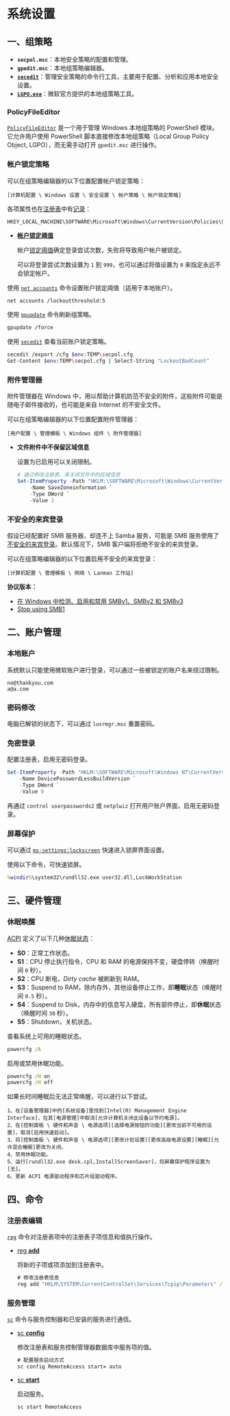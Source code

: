 # 系统设置

## 一、组策略

- **`secpol.msc`**：本地安全策略的配置和管理。
- **`gpedit.msc`**：本地组策略编辑器。
- [**`secedit`**](https://learn.microsoft.com/zh-cn/windows-server/administration/windows-commands/secedit)：管理安全策略的命令行工具，主要用于配置、分析和应用本地安全设置。
- [**`LGPO.exe`**](https://www.microsoft.com/en-us/download/details.aspx?id=55319)：微软官方提供的本地组策略工具。

### PolicyFileEditor

[`PolicyFileEditor`](https://www.powershellgallery.com/packages/PolicyFileEditor) 是一个用于管理 Windows 本地组策略的 PowerShell 模块。它允许用户使用 PowerShell 脚本直接修改本地组策略（Local Group Policy Object, LGPO），而无需手动打开 `gpedit.msc` 进行操作。

### 帐户锁定策略

可以在组策略编辑器的以下位置配置帐户锁定策略：

```
[计算机配置 \ Windows 设置 \ 安全设置 \ 帐户策略 \ 帐户锁定策略]
```

各项属性也在[注册表](https://learn.microsoft.com/en-us/openspecs/windows_protocols/ms-gpsb/2cd39c97-97cd-4859-a7b4-1229dad5f53d)中有[记录](https://learn.microsoft.com/en-us/openspecs/windows_protocols/ms-gpsb/563b4b54-b546-446b-af90-2847501d8989)：

```
HKEY_LOCAL_MACHINE\SOFTWARE\Microsoft\Windows\CurrentVersion\Policies\System
```

- [**帐户锁定阈值**](https://learn.microsoft.com/en-us/previous-versions/windows/it-pro/windows-10/security/threat-protection/security-policy-settings/account-lockout-threshold)

  帐户[锁定阈值](https://learn.microsoft.com/zh-cn/windows/win32/adschema/a-lockoutthreshold)确定登录尝试次数，失败将导致用户帐户被锁定。
  
  可以将登录尝试次数设置为 `1` 到 `999`，也可以通过将值设置为 `0` 来指定永远不会锁定帐户。

使用 [`net accounts`](https://learn.microsoft.com/zh-cn/troubleshoot/windows-server/networking/net-commands-on-operating-systems) 命令设置账户锁定阈值（适用于本地账户）。

```sh
net accounts /lockoutthreshold:5
```

使用 [`gpupdate`](https://learn.microsoft.com/zh-cn/windows-server/administration/windows-commands/gpupdate#examples) 命令刷新组策略。

```sh
gpupdate /force
```

使用 [`secedit`](https://learn.microsoft.com/zh-cn/windows-server/administration/windows-commands/secedit-export) 查看当前账户锁定策略。

```sh
secedit /export /cfg $env:TEMP\secpol.cfg
Get-Content $env:TEMP\secpol.cfg | Select-String "LockoutBadCount"
```

### 附件管理器

附件管理器在 Windows 中，用以帮助计算机防范不安全的附件，这些附件可能是随电子邮件接收的，也可能是来自 Internet 的不安全文件。

可以在组策略编辑器的以下位置配置附件管理器：

```
[用户配置 \ 管理模板 \ Windows 组件 \ 附件管理器]
```

- **文件附件中不保留区域信息**

  设置为已启用可以关闭限制。
  
  ```powershell
  # 通过修改注册表，来关闭文件中的区域信息
  Set-ItemProperty -Path "HKLM:\SOFTWARE\Microsoft\Windows\CurrentVersion\Policies\Attachments" `
      -Name SaveZoneinformation `
      -Type DWord `
      -Value 1
  ```

### 不安全的来宾登录

假设已经配置好 SMB 服务器，却连不上 Samba 服务，可能是 SMB 服务使用了[不安全的来宾登录](https://learn.microsoft.com/zh-cn/windows-server/storage/file-server/enable-insecure-guest-logons-smb2-and-smb3)。默认情况下，SMB 客户端将拒绝不安全的来宾登录。

可以在组策略编辑器的以下位置启用不安全的来宾登录：

```
[计算机配置 \ 管理模板 \ 网络 \ Lanman 工作站]
```

**协议版本：**

- [在 Windows 中检测、启用和禁用 SMBv1、SMBv2 和 SMBv3](https://learn.microsoft.com/zh-cn/windows-server/storage/file-server/troubleshoot/detect-enable-and-disable-smbv1-v2-v3)
- [Stop using SMB1](https://techcommunity.microsoft.com/t5/storage-at-microsoft/stop-using-smb1/ba-p/425858)

## 二、账户管理

### 本地账户

系统默认只能使用微软账户进行登录，可以通过一些被锁定的账户名来绕过限制。

```
no@thankyou.com
a@a.com
```

### 密码修改

电脑已解锁的状态下，可以通过 `lusrmgr.msc` 重置密码。

### 免密登录

配置注册表，启用无密码登录。

```powershell
Set-ItemProperty -Path "HKLM:\SOFTWARE\Microsoft\Windows NT\CurrentVersion\PasswordLess\Device" `
    -Name DevicePasswordLessBuildVersion `
    -Type DWord `
    -Value 0
```

再通过 `control userpasswords2` 或 `netplwiz` 打开用户账户界面，启用无密码登录。

### 屏幕保护

可以通过 [`ms-settings:lockscreen`](https://learn.microsoft.com/zh-cn/windows/apps/develop/launch/launch-settings-app#personalization) 快速进入锁屏界面设置。

使用以下命令，可快速锁屏。

```cmd
%windir%\system32\rundll32.exe user32.dll,LockWorkStation
```

## 三、硬件管理

### 休眠唤醒

[ACPI](https://en.wikipedia.org/wiki/ACPI) 定义了以下几种[休眠状态](https://en.wikipedia.org/wiki/ACPI#Global_states)：

- **S0**：正常工作状态。
- **S1**：CPU 停止执行指令，CPU 和 RAM 的电源保持不变，硬盘停转（唤醒时间 `0` 秒）。
- **S2**：CPU 断电，*Dirty cache* 被刷新到 RAM。
- **S3**：Suspend to RAM，除内存外，其他设备停止工作，即**睡眠**状态（唤醒时间 `0.5` 秒）。
- **S4**：Suspend to Disk，内存中的信息写入硬盘，所有部件停止，即**休眠**状态（唤醒时间 `30` 秒）。
- **S5**：Shutdown，关机状态。

查看系统上可用的睡眠状态。

```cmd
powercfg /A
```

启用或禁用休眠功能。

```cmd
powercfg /H on
powercfg /H off
```

如果长时间睡眠后无法正常唤醒，可以进行以下尝试。

```
1、在[设备管理器]中的[系统设备]里找到[Intel(R) Management Engine Interface]，在其[电源管理]中取消[允许计算机关闭此设备以节约电源]。
2、在[控制面板 \ 硬件和声音 \ 电源选项][选择电源按钮的功能][更改当前不可用的设置]，取消[启用快速启动]。
3、将[控制面板 \ 硬件和声音 \ 电源选项][更改计划设置][更改高级电源设置][睡眠][允许混合睡眠]更改为关闭。
4、禁用休眠功能。
5、运行[rundll32.exe desk.cpl,InstallScreenSaver]，将屏幕保护程序设置为[无]。
6、更新 ACPI 电源驱动程序和芯片组驱动程序。
```

## 四、命令

### 注册表编辑

[`reg`](https://learn.microsoft.com/zh-cn/windows-server/administration/windows-commands/reg) 命令对注册表项中的注册表子项信息和值执行操作。

- [reg **add**](https://learn.microsoft.com/zh-cn/windows-server/administration/windows-commands/reg-add)

  将新的子项或项添加到注册表中。

  ```cmd
  # 修改注册表信息
  reg add "HKLM\SYSTEM\CurrentControlSet\Services\Tcpip\Parameters" /v IPEnableRouter /t REG_DWORD /d 1 /f
  ```

### 服务管理

[`sc`](https://learn.microsoft.com/zh-cn/previous-versions/windows/it-pro/windows-server-2012-r2-and-2012/cc754599(v=ws.11)) 命令与服务控制器和已安装的服务进行通信。

- [sc **config**](https://learn.microsoft.com/zh-cn/windows-server/administration/windows-commands/sc-config)

  修改注册表和服务控制管理器数据库中服务项的值。

  ```cmd
  # 配置服务启动方式
  sc config RemoteAccess start= auto
  ```

- [sc **start**](https://learn.microsoft.com/zh-cn/previous-versions/windows/it-pro/windows-server-2012-r2-and-2012/cc742126(v=ws.11))

  启动服务。

  ```cmd
  sc start RemoteAccess
  ```

